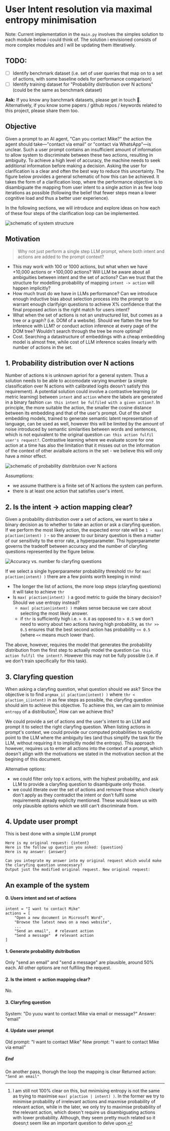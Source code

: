# User Intent resolution via maximal entropy minimisation

Note: Current implementation in the `main.py` involves the simples solution to each module below i could think of. The solution i envisioned consists of more complex modules and I will be updating them itteratively.

## TODO:

- [ ] Identify benchmark dataset (i.e. set of user queries that map on to a set of actions, with some baseline odels for performance comparison)
- [ ] Identify training dataset for "Probability distribution over N actions" (could be the same as benchmark dataset)

**Ask:** If you know any banchmark datasets, please get in touch 🙏. Alternatively, if you know some papers / github repos / keywords related to this project, please share them too. 

## Objective

Given a prompt to an AI agent, "Can you contact Mike?" the action the agent should take—"contact via email" or "contact via WhatsApp"—is unclear. Such a user prompt contains an insufficient amount of information to allow system to discriminate between these two actions, resulting in ambiguity. To achieve a high level of accuracy, the machine needs to seek additional information before making a decision. Asking the user for clarification is a clear and often the best way to reduce this uncertainty. The figure below provides a general schematic of how this can be achieved. It takes the form of a clarification loop, where the performance objective is to disambiguate the mapping from user intent to a single action in as few loop iterations as possible (following the belief that fewer steps mean a lower cognitive load and thus a better user experience).

In the following sections, we will introduce and explore ideas on how each of these four steps of the clarification loop can be implemented.

![schematic of system structure](./images/schematic_of_system_structure.png)

## Motivation

> Why not just perform a single step LLM prompt, where both intent and actions are added to the prompt context?

- This may work with 100 or 1000 actions, but what when we have +10,000 actions or +100,000 actions? Will LLM be aware about all ambiguities between intent and the set of actions? Can we trust that the structure for modelling probability of mapping `intent -> action` will happen implicitly?
- How much trust do we have in LLMs performance? Can we introduce enough inductive bias about selection process into the prompt to warrant enough clarifyign questions to achieve X% confidence that the final proposed action is the right match for users intent?
- What when the set of actions is not an unstructured list, but comes as a tree or a graph? (i.e. DOM of a website). Should we flatten the tree for inference with LLM? or conduct action inference at every page of the DOM tree? Wouldn't search through the tree be more optimal?
- Cost. Searching a datastructure of embeddings with a cheap embedding model is almost free, while cost of LLM inference scales linearly with number of actions in the set.

## 1. Probability distribution over N actions

Number of actions `N` is unknown apriori for a general system. Thus a solution needs to be able to accomodate varying `N`number (a simple classification over N actions with calibrated logits deosn't satisfy this requirement). A potential solution could involve a contrastive learning (or metric learning) between `intent` and `action` where the labels are generated in a binary fashion `can this intent be fulfiled with a given action?`. In principle, the more suitable the action, the smaller the cosine distance between its embedding and that of the user's prompt. Out of the shelf embedding models, trained to generate semantic latent representation of language, can be used as well, however this will be limited by the amount of noise introduced by semantic similarities between words and sentences, which is not equivalent to the original question `can this action fulfil user's request?`. Contrastive learning where we evaluate score for one action at a time has also the limitation that it misses out on the information of the context of other avialbale actions in the set - we believe this will only have a minor effect.

![schematic of probability distribtuion over N actions](./images/schematic_probability_distribution_over_N_actions.png)

Assumptions:

- we assume thatthere is a finite set of N actions the system can perform.
- there is at least one action that satisfies user's intent.

## 2. Is the intent -> action mapping clear?

Given a probability distribution over a set of actions, we want to take a binary decision as to whether to take an action or ask a claryfing question. If we perform the most likely action, the expected error rate will be `1 - max( p(action|intent) )` - so the answer to our binary question is then a matter of our sensitivity to the error rate, a hyperparameter. Thsi hyperparameter governs the tradeoff between accuracy and the number of claryfing questions represented by the figure below.

![Accuracy vs. number fo claryfing questions](./images/number_of_questions_to_answer.png)

If we select a single hyperparameter probability threshold `thr` for `max( p(action|intent) )` there are a few points worth keeping in mind:

- The longer the list of actions, the more loop steps (claryfing questions) it will take to achieve `thr`
- Is `max( p(action|intent) )` a good metric to guide the binary decision? Should we use entropy instead?
  - `max( p(action|intent) )` makes sense because we care about selecting the most likely answer.
  - if `thr` is sufficiently high i.e. `> 0.8` as opposed to `> 0.5` we don't need to worry about two actions having high probability, as `thr >> 0.5` ensures that the best second action has probability `<< 0.5` (where `<<` means _much_ lower than).

The above, however, requires the model that generates the probability distribution from the first step to actually model the question `Can this action fulfil the intent?`. However this may not be fully possible (i.e. if we don't train specifically for this task).

## 3. Claryfing question

When asking a claryfing question, what question should we ask? Since the objective is to find `argmax_i( p(action|intent) )` where `thr < p(action_i|intent)` in as few steps as possible, the claryfing question should aim to achieve this objective. To achieve this, we can aim to mnimise `entropy` of a distribution[^1]. How can we achieve this?

We could provide a set of actions and the user's intent to an LLM and prompt it to select the right claryfing question. When listing actions in prompt's context, we could provide our computed probabilities to explicitly point to the LLM where the ambiguity lies (and thus simplify the task for the LLM, without requiring it to implicitly model the entropy). This approach however, requires us to enter all actions into the context of a prompt, which doesn't allign with the motivations we stated in the motivation section at the begining of this document.

Alternative options:

- we could filter only top `K` actions, with the highest probability, and ask LLM to provide a claryfing question to disambiguate only those.
- we could itterate over the set of actions and remove those which clearly don't apply as they contradict the intent or don't fulfil some requirements already expliclty mentioned. These would leave us with only plausible options which we still can't discriminate from.

[^1]: I am still not 100% clear on this, but mnimising entropy is not the same as trying to maximise `max( p(action | intent) )`. In the former we try to minimise probability of irrelevant actions and maxmise probability of relevant action, while in the later, we only try to maximise probability of the relevant action, which doesn't require us disambiguating actions with lower probability. Although, they seem pretty much related so it doesn;t seem like an important question to delve upon.

## 4. Update user prompt

This is best done with a simple LLM prompt

```
Here is my original request: {intent}
Here is the follow up question you asked: {question}
Here is my answer: {answer}

Can you integrate my answer into my original request which would make the claryfing question unnecesary?
Output just the modified original request. New original request:
```

## An example of the system

#### 0. Users intent and set of actions

```
intent = "I want to contact Mike"
actions = [
    "Open a new document in Microsoft Word",
    "Browse the latest news on a news website",
    ...
    "Send an email",  # relevant action
    "Send a message"  # relevant action
]
```

#### 1. Generate probability dsitribution

Only "send an email" and "send a message" are plausible, around 50% each. All other options are not fulfiling the request.

#### 2. Is the intent -> action mapping clear?

No.

#### 3. Claryfing question

System: "Do yuou want to contact Mike via email or message?"
Answer: "email"

#### 4. Update user prompt

Old prompt: "I want to contact Mike"
New prompt: "I want to contact Mike via email"

##### End

On another pass, thorugh the loop the mapping is clear
Returned action: `"Send an email"`
